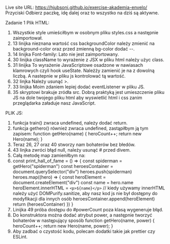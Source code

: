 Live site URL: https://hjubsoni.github.io/exercise-akademia-envelo/
Przyciski Odbierz paczkę, idę dalej oraz to wszystko na dziś są aktywne.

Zadanie 1 
Plik HTML:

1. Wszystkie style umieściłbym w osobnym pliku styles.css a następnie zaimportował.
2. 13 linijka nieznana wartość css backgroundColor należy zmienić na background-color oraz przed zmienną bg-color dodać --.
3. 14 linijka Font-family: Lato nie jest zaimportowany.
4. 30 linijka className to wyrażenie z JSX w pliku html należy użyc class.
5. 31 linijka To wyrażenie JavaScriptowe osadzone w nawiasach klamrowych czyli hook useState. Należży zamienić je na <span></span> z dowolną liczbą. A nastepnie w pliku js kontrolować tą wartość.
6. 32 linjka Należy usunąć >.
7. 33 linijka Moim zdaniem lepiej dodać eventListener w pliku JS.
8. 35 skryptowi brakuje zródła src. Dobrą praktyką jest umieszczenie pliku JS na dole twojego pliku html aby wyswietlić html i css zanim przeglądarka załaduje nasz JavaScript.

PLIK JS:

1. funkcja train() zwraca undefined, należy dodać return.
2. funkcja gethero() również zwraca undefined, zastąpiłbym ją tym zapisem: function getHero(name) {
  heroCount++;
  return new Hero(name);
}
3. Teraz 26, 27 oraz 40 stworzy nam bohaterów bez błedów.
4. 43 linjka zwróci błąd null, należy usunąć # przed divem.
5. Całą metodę map zamieniłbym na: 
6. const print_hall_of_fame = () => {
    const spiderman = getHero("spiderman")
    const heroesContainer = document.querySelector("div")
    heroes.push(spiderman)
    heroes.map((hero) => {
    const heroElement = document.createElement("div")
    const name = hero.name
    heroElement.innerHTML = `<p>${name}</p>` // kiedy używamy innerHTML należy użyć DOMPurify.sanitize, aby nasz kod js nie był dostępny do modyfikacji dla innych osób
    heroesContainer.append(heroElement)
    return (heroesContainer)
 })
 }
 7. Linijka 49 próba dostępu do #powerCount poza klasą wygeneruje błąd.
 8. Do konstruktora można dodać atrybut power, a następnie tworzyć bohaterów w następujący sposób function getHero(name, power) {
  heroCount++;
  return new Hero(name, power);
}
9. Aby zadbać o czystość kodu, polecam dodatki takie jak prettier czy ESLint.

